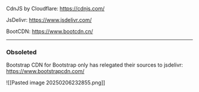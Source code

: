 
CdnJS by Cloudflare:
https://cdnjs.com/

JsDelivr:
https://www.jsdelivr.com/

BootCDN:
https://www.bootcdn.cn/


---

### Obsoleted

Bootstrap CDN for Bootstrap only has relegated their sources to jsdelivr:
https://www.bootstrapcdn.com/

![[Pasted image 20250206232855.png]]